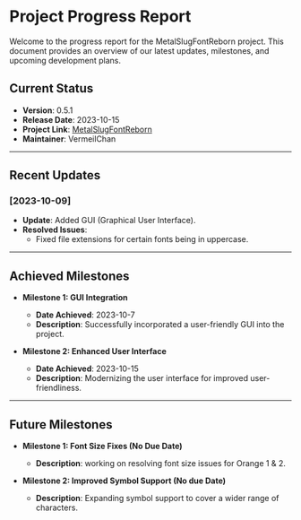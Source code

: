 # Project Progress Report

Welcome to the progress report for the MetalSlugFontReborn project. This document provides an overview of our latest updates, milestones, and upcoming development plans.

## Current Status

- **Version**: 0.5.1
- **Release Date**: 2023-10-15
- **Project Link**: [MetalSlugFontReborn](https://github.com/VermeilChan/MetalSlugFontReborn)
- **Maintainer**: VermeilChan

---

## Recent Updates

### [2023-10-09]

- **Update**: Added GUI (Graphical User Interface).
- **Resolved Issues**:
  - Fixed file extensions for certain fonts being in uppercase.

---

## Achieved Milestones

- **Milestone 1: GUI Integration**
  - **Date Achieved**: 2023-10-7
  - **Description**: Successfully incorporated a user-friendly GUI into the project.

- **Milestone 2: Enhanced User Interface**
  - **Date Achieved**: 2023-10-15
  - **Description**: Modernizing the user interface for improved user-friendliness.

---

## Future Milestones

- **Milestone 1: Font Size Fixes (No Due Date)**
  - **Description**:  working on resolving font size issues for Orange 1 & 2.

- **Milestone 2: Improved Symbol Support (No due Date)**
  - **Description**: Expanding symbol support to cover a wider range of characters.
